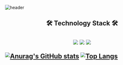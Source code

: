 ![header](https://capsule-render.vercel.app/api?type=Waving&color=0:36d1dc,100:5b86e5&fontColor=FFFFFF&height=300&section=header&text=Soongle&fontSize=70&animation=fadeIn&desc=s00ngle&descSize=30&descAlignY=60&fontAlignY=40)   


<p align="center"> 
  <h2 align="center"> 🛠  Technology Stack 🛠  <h2/>
</p>
<p align="center">
  <img src="https://img.shields.io/badge/c++-green?style=flat&logo=C%2B%2B&logoColor=white"/>
  <img src="https://img.shields.io/badge/Python-blue?style=flat&logo=Python&logoColor=white"/>
  <img src="https://img.shields.io/badge/Kotlin-yellowgreen?style=flat&logo=Kotlin&logoColor=white"/>
</p>

[![Anurag's GitHub stats](https://github-readme-stats.vercel.app/api?username=s00ngle)](https://github.com/anuraghazra/github-readme-stats)
[![Top Langs](https://github-readme-stats.vercel.app/api/top-langs/?username=s00ngle&layout=compact)](https://github.com/anuraghazra/github-readme-stats)
